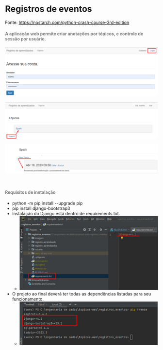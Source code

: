 # Registros de eventos

Fonte: https://nostarch.com/python-crash-course-3rd-edition


<h4><span style="color: gray">A aplicação web permite criar anotações por tópicos, e controle de sessão por usuário.</span></h4>

 ![scheme](imagem/acesso.png)

 ![scheme](imagem/topico.png)

 ![scheme](imagem/Assunto.png)

<br/>

<h4><span style="color: gray">Requisitos de instalação</span></h4>

* python -m pip install --upgrade pip
* pip install django-bootstrap3
* Instalação do Django está dentro de requirements.txt.
  * ![scheme](imagem/requirements.png)
* O projeto ao final deverá ter todas as dependências listadas para seu funcionamento.
  * ![scheme](imagem/freeze.png)

